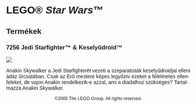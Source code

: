 <div lang="hu-HU" style="font-family: Helvetica, sans-serif;">
<h1>LEGO&reg; <i>Star Wars</i>&trade;</h1>
<h2>Termékek</h2>
<h3 style="font-weight: bold;">
<span class="product_number">7256</span>
<span class="title">Jedi Starfighter™ &amp; Keselyűdroid™</span>
</h3>
<img src="https://www.lego.com/cdn/product-assets/product.img.pri/7256_prod.jpg" type="image/jpeg">
<p class="description">Anakin Skywalker a Jedi Starfighterét vezeti a szeparatisták keselyűdroidjai elleni ádáz űrcsatában. Csak az Erő mestere képes legyőzni ezeket a félelmetes ellenfeleket, de vajon Anakin rendelkezik-e azzal, ami a diadalhoz szükséges? Tartalmazza Anakin Skywalker.</p>
<p class="footer" style="font-size: 12px; text-align: center;">©2005 The LEGO Group. All rights reserved.</p>
</div>